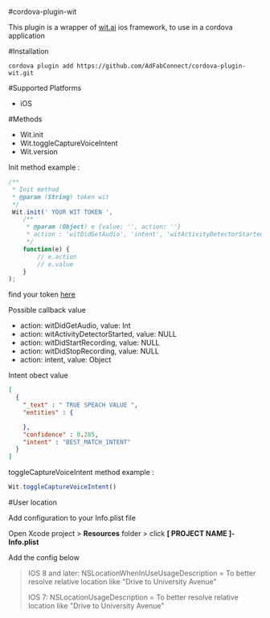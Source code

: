#cordova-plugin-wit

This plugin is a wrapper of [wit.ai](https://wit.ai/) ios framework, to use in a cordova application

#Installation

```shell
cordova plugin add https://github.com/AdFabConnect/cordova-plugin-wit.git
```

#Supported Platforms

- iOS

#Methods

- Wit.init
- Wit.toggleCaptureVoiceIntent
- Wit.version

Init method example :

```javascript
/**
 * Init method
 * @param (String) token wit
 */
 Wit.init(' YOUR WIT TOKEN ',
 	/**
 	 * @param (Object) e {value: '', action: ''}
 	 * action : 'witDidGetAudio', 'intent', 'witActivityDetectorStarted', 'witDidStartRecording', 'witDidStopRecording'
 	 */
	function(e) {
		// e.action
		// e.value
	}
);
```
 
find your token [here](https://wit.ai/home)

Possible callback value

- action: witDidGetAudio, value: Int
- action: witActivityDetectorStarted, value: NULL
- action: witDidStartRecording, value: NULL
- action: witDidStopRecording, value: NULL
- action: intent, value: Object

Intent obect value

```json
[
  {
    "_text" : " TRUE SPEACH VALUE ",
    "entities" : {

    },
    "confidence" : 0.285,
    "intent" : "BEST_MATCH_INTENT"
  }
]
```

toggleCaptureVoiceIntent method example :

```javascript
Wit.toggleCaptureVoiceIntent()
```

#User location

Add configuration to your Info.plist file

Open Xcode project > **Resources** folder > click **[ PROJECT NAME ]-Info.plist**

Add the config below

> IOS 8 and later:
> NSLocationWhenInUseUsageDescription = To better resolve relative location like "Drive to University Avenue"
> 
> IOS 7:
> NSLocationUsageDescription = To better resolve relative location like "Drive to University Avenue"
